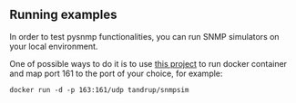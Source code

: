 ## Running examples

In order to test pysnmp functionalities, you can run SNMP simulators on your local environment.

One of possible ways to do it is to use [this project](https://github.com/tandrup/docker-snmpsim) to run docker container and map port 161 to the port of your choice, for example:

```commandline
docker run -d -p 163:161/udp tandrup/snmpsim 
```
